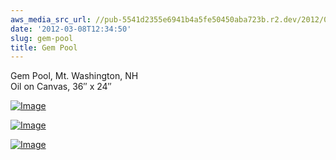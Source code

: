 ```yaml
---
aws_media_src_url: //pub-5541d2355e6941b4a5fe50450aba723b.r2.dev/2012/03/gempool-lw.jpg
date: '2012-03-08T12:34:50'
slug: gem-pool
title: Gem Pool
---
```


 Gem Pool, Mt. Washington, NH  
 Oil on Canvas, 36″ x 24″

 [![Image](//pub-5541d2355e6941b4a5fe50450aba723b.r2.dev/2012/03/gempool-lw.jpg?w=487)](//pub-5541d2355e6941b4a5fe50450aba723b.r2.dev/2012/03/gempool-lw.jpg)

 [![Image](//pub-5541d2355e6941b4a5fe50450aba723b.r2.dev/2012/03/gempool-moss-detail.jpg?w=292&h=276)](//pub-5541d2355e6941b4a5fe50450aba723b.r2.dev/2012/03/gempool-moss-detail.jpg)

 [![Image](//pub-5541d2355e6941b4a5fe50450aba723b.r2.dev/2012/03/gempool2-fallentree.jpg?w=292&h=232)](//pub-5541d2355e6941b4a5fe50450aba723b.r2.dev/2012/03/gempool2-fallentree.jpg)